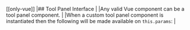 [[only-vue]]
|## Tool Panel Interface
|
|Any valid Vue component can be a tool panel component.
|
|When a custom tool panel component is instantiated then the following will be made available on `this.params`:
|
